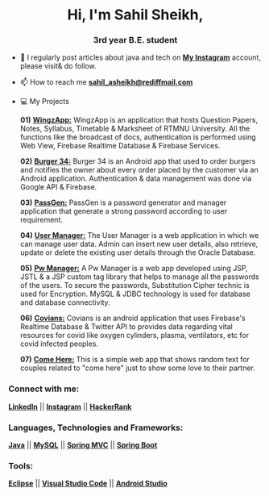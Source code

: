 <h1 align="center">Hi, I'm Sahil Sheikh,</h1>
<h3 align="center">3rd year B.E. student</h3>

- 📝 I regularly post articles about java and tech on [**My Instagram**](https://instagram.com/java_coder_) account, please visit& do follow.

- 📫 How to reach me **sahil_asheikh@rediffmail.com**

- 💻 My Projects

  **01)** [**WingzApp:**](https://github.com/sahilasheikh/WingzApp) WingzApp is an application that hosts Question Papers, Notes, Syllabus, Timetable & Marksheet of RTMNU University. All the functions like the broadcast of docs, authentication is performed using Web View, Firebase Realtime Database & Firebase Services.
  
  **02)** [**Burger 34:**](https://github.com/sahilasheikh/Burger-34) Burger 34 is an Android app that used to order burgers and notifies the owner about every order placed by the customer via an Android application. Authentication & data management was done via Google API & Firebase.
  
  **03)** [**PassGen:**](https://github.com/sahilasheikh/Pass-Gen) PassGen is a password generator and manager application that generate a strong password according to user requirement.

  **04)** [**User Manager:**](https://github.com/sahilasheikh/User-Manager) The User Manager is a web application in which we can manage user data. Admin can insert new user details, also retrieve, update or delete the existing user details through the Oracle Database.

  **05)** [**Pw Manager:**](https://github.com/sahilasheikh/Pw-Manager) A Pw Manager is a web app developed using JSP, JSTL & a JSP custom tag library that helps to manage all the passwords of the users. To secure the passwords, Substitution Cipher technic is used for Encryption. MySQL & JDBC technology is used for database and database connectivity.
  
  **06)** [**Covians:**](https://github.com/sahilasheikh/Covians) Covians is an android application that uses Firebase's Realtime Database & Twitter API  to provides data regarding vital resources for covid like oxygen cylinders, plasma, ventilators, etc for covid infected peoples.
  
  **07)** [**Come Here:**](https://github.com/sahilasheikh/Come-Here) This is a simple web app that shows random text for couples related to "come here" just to show some love to their partner.

<h3 align="left">Connect with me:</h3>
<p align="left">

[**LinkedIn**](https://linkedin.com/in/sahilasheikh) || 
[**Instagram**](https://instagram.com/java_coder) || 
[**HackerRank**](https://www.hackerrank.com/sahilasheikh)
</p>


<h3 align="left">Languages, Technologies and Frameworks:</h3>
<p align="left">

[**Java**]() || 
[**MySQL**]() || 
[**Spring MVC**]() || 
[**Spring Boot**]()

</p>

<h3 align="left">Tools:</h3>
<p align="left">

[**Eclipse**]() || 
[**Visual Studio Code**]() || 
[**Android Studio**]()
</p>

